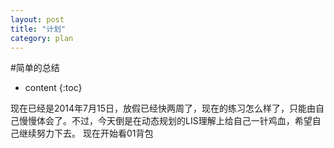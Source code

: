 ```yaml
---
layout: post
title: "计划"
category: plan
---
```

#简单的总结
* content
{:toc}

现在已经是2014年7月15日，放假已经快两周了，现在的练习怎么样了，只能由自己慢慢体会了。不过，今天倒是在动态规划的LIS理解上给自己一针鸡血，希望自己继续努力下去。
现在开始看01背包
